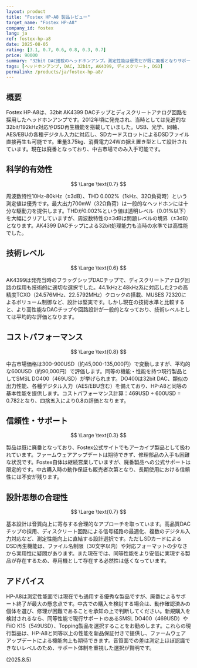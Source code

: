```yaml
---
layout: product
title: "Fostex HP-A8 製品レビュー"
target_name: "Fostex HP-A8"
company_id: fostex
lang: ja
ref: fostex-hp-a8
date: 2025-08-05
rating: [3.1, 0.7, 0.6, 0.8, 0.3, 0.7]
price: 90000
summary: "32bit DAC搭載のヘッドホンアンプ。測定性能は優秀だが既に廃番となりサポート面で課題"
tags: [ヘッドホンアンプ, DAC, 32bit, AK4399, ディスクリート, DSD]
permalink: /products/ja/fostex-hp-a8/
---
```


## 概要

Fostex HP-A8は、32bit AK4399 DACチップとディスクリートアナログ回路を採用したヘッドホンアンプです。2012年頃に発売され、当時としては先進的な32bit/192kHz対応やDSD再生機能を搭載していました。USB、光学、同軸、AES/EBUの各種デジタル入力に対応し、SDカードスロットによるDSDファイル直接再生も可能です。重量3.75kg、消費電力24Wの据え置き型として設計されています。現在は廃番となっており、中古市場でのみ入手可能です。

## 科学的有効性

$$ \Large \text{0.7} $$

周波数特性10Hz-80kHz（±3dB）、THD 0.002%（1kHz、32Ω負荷時）という測定値は優秀です。最大出力700mW（32Ω負荷）は一般的なヘッドホンには十分な駆動力を提供します。THDが0.002%という値は透明レベル（0.01%以下）を大幅にクリアしていますが、周波数特性の±3dBは問題レベルの境界（±3dB）となります。AK4399 DACチップによる32bit処理能力も当時の水準では高性能でした。

## 技術レベル

$$ \Large \text{0.6} $$

AK4399は発売当時のフラッグシップDACチップで、ディスクリートアナログ回路の採用も技術的に適切な選択でした。44.1kHzと48kHz系に対応した2つの高精度TCXO（24.576MHz、22.5792MHz）クロックの搭載、MUSES 72320によるボリューム制御など、設計は堅実です。しかし現在の技術水準と比較すると、より高性能なDACチップや回路設計が一般的となっており、技術レベルとしては平均的な評価となります。

## コストパフォーマンス

$$ \Large \text{0.8} $$

中古市場価格は300-900USD（約45,000-135,000円）で変動しますが、平均的な600USD（約90,000円）で評価します。同等の機能・性能を持つ現行製品としてSMSL DO400（469USD）が挙げられます。DO400は32bit DAC、類似の出力性能、各種デジタル入力（AES/EBU含む）を備えており、HP-A8と同等の基本性能を提供します。コストパフォーマンス計算：469USD ÷ 600USD = 0.782となり、四捨五入により0.8の評価となります。

## 信頼性・サポート

$$ \Large \text{0.3} $$

製品は既に廃番となっており、Fostex公式サイトでもアーカイブ製品として扱われています。ファームウェアアップデートは期待できず、修理部品の入手も困難な状況です。Fostex自体は継続営業していますが、廃番製品への公式サポートは限定的です。中古購入時の動作保証も販売者次第となり、長期使用における信頼性には不安が残ります。

## 設計思想の合理性

$$ \Large \text{0.7} $$

基本設計は音質向上に寄与する合理的なアプローチを取っています。高品質DACチップの採用、ディスクリート回路による信号経路の最適化、複数のデジタル入力対応など、測定性能向上に直結する設計選択です。ただしSDカードによるDSD再生機能は、ファイル名制限（30文字以内）や対応フォーマットの少なさから実用性に疑問があります。また現在では、同等性能をより安価に実現する製品が存在するため、専用機として存在する必然性は低くなっています。

## アドバイス

HP-A8は測定性能面では現在でも通用する優秀な製品ですが、廃番によるサポート終了が最大の懸念点です。中古での購入を検討する場合は、動作確認済みの個体を選び、修理が困難であることを承知の上で判断してください。新規購入を検討されるなら、同等性能で現行サポートのあるSMSL DO400（469USD）やFiiO K15（549USD）、Topping製品を選択することをお勧めします。これらの現行製品は、HP-A8と同等以上の性能を新品保証付きで提供し、ファームウェアアップデートによる機能向上も期待できます。音質面での差は測定上ほぼ認識できないレベルのため、サポート体制を重視した選択が賢明です。

(2025.8.5)
